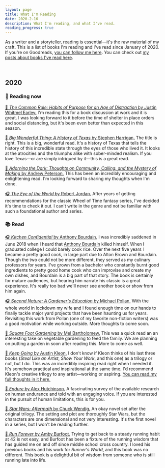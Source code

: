 ```yaml
---
layout: page
title: What I'm Reading
date: 2020-2-16
description: What I'm reading, and what I've read.
reading_progress: true
---
```

As a writer and a storyteller, reading is essential—it's the raw material of my craft. This is a list of books I'm reading and I've read since January of 2020. If you're on Goodreads, [you can follow me here](https://www.goodreads.com/blundin). You can check out [my posts about books I've read here](/reading/index.html).

&nbsp;

## 2020

### 📖 Reading now

[📖 *The Common Rule: Habits of Purpose for an Age of Distraction* by Justin Whitmel Earley.](https://amzn.to/2UILgrP) I'm reading this for a book discussion at work and it is great. I was looking forward to it before the time of shelter in place orders and social distancing, but it's been even better than expected in this season.

[📖 *Big Wonderful Thing: A History of Texas* by Stephen Harrigan.](https://amzn.to/37y3TTN) The title is right. This is a big, wonderful read. It's a history of Texas that tells the history of this incredible state through the eyes of those who lived it. It looks at the atrocities and the triumphs alike with sober-minded realism. If you love Texas—or are simply intrigued by it—this is a great read.

[📖 *Adorning the Dark: Thoughts on Community, Calling, and the Mystery of Making* by Andrew Peterson.](https://amzn.to/2Sxftu1) This has been an incredibly encouraging and enlightening read. I'm looking forward to sharing my thoughts when I'm done.

[🎧 *The Eye of the World* by Robert Jordan.](https://amzn.to/2UVC9Wh) After years of getting recommendations for the classic Wheel of Time fantasy series, I've decided it's time to check it out. I can't write in the genre and not be familiar with such a foundational author and series.

### 📚 Read

[🎧 *Kitchen Confidential* by Anthony Bourdain.](https://amzn.to/39xTuID) I was incredibly saddened in June 2018 when I heard that [Anthony Bourdain](https://en.wikipedia.org/wiki/Anthony_Bourdain) killed himself. When I graduated college I could barely cook rice. Over the next five years I became a pretty good cook, in large part due to Alton Brown and Bourdain. Though the two could not be more different, they served as my culinary professors for years. I've grown from a bachelor who constantly burnt good ingredients to pretty good home cook who can improvise and create my own dishes, and Bourdain is a big part of that story. The book is certainly for mature audiences, but hearing him narrate his classic is a great experience. It's really too bad we'll never see another book or show from him again.

[🎧 *Second Nature: A Gardener's Education* by Michael Pollan.](https://www.amazon.com/Second-Nature-A-Gardeners-Education/dp/B003C1V4PE) With the whole world in lockdown my wife and I found enough time on our hands to finally tackle major yard projects that have been haunting us for years. Revisiting this work from Pollan (one of my favorite non-fiction writers) was a good motivation while working outside. More thoughts to come soon.

[📖 *Square Foot Gardening* by Mel Bartholomew.](https://bookshop.org/books/all-new-square-foot-gardening-3rd-edition-fully-updated-more-projects-new-solutions-grow-vegetables-anywhere/9780760362853) This was a quick read an an interesting take on vegetable gardening to feed the family. We are planning on putting a garden in soon after reading this. More to come as well.

[📖 *Keep Going* by Austin Kleon.](https://amzn.to/2PFK2vF) I don't know if Kleon thinks of his last three books (*Steal Like an Artist*, *Show Your Work*, and this one) as a trilogy or not, but I do. This was an incredibly inspiring read right when I needed it. It's somehow practical and inspirational at the same time. I'd recommend Kleon's creative trilogy to any artist—working or aspiring. [You can read my full thoughts in it here.](/blog/keep-going-by-austin-kleon.html)

[📖 *Endure* by Alex Hutchinson.](https://amzn.to/2wmRwwR) A fascinating survey of the available research on human endurance and told with an engaging voice. If you are interested in the pursuit of human limitations, this is for you.

[📖 *Star Wars: Aftermath* by Chuck Wendig.](https://amzn.to/38A9vxX) An okay novel set after the original trilogy. The setting and plot are thoroughly Star Wars, but the characters are one dimensional and not very interesting. It's the first novel in a series, but I won't be reading further.

[📖 *Run Forever* by Amby Burfoot.](https://amzn.to/2vzsN85) Trying to get back to a steady running habit at 42 is not easy, and Burfoot has been a fixture of the running wisdom that has guided me on and off since middle school cross country. I loved his previous books and his work for *Runner's World*, and this book was no different. This book is a delightful bit of wisdom from someone who is still running late into life.

 &nbsp;
